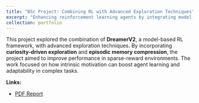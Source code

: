 ```yaml
---
title: "BSc Project: Combining RL with Advanced Exploration Techniques"
excerpt: "Enhancing reinforcement learning agents by integrating model-based RL (DreamerV2) with curiosity-driven exploration and episodic memory compression. <br/><img src='/images/dreamer.jpeg' style='width:50%'>"
collection: portfolio
---
```


This project explored the combination of **DreamerV2**, a model-based RL framework, with advanced exploration techniques. By incorporating **curiosity-driven exploration** and **episodic memory compression**, the project aimed to improve performance in sparse-reward environments. The work focused on how intrinsic motivation can boost agent learning and adaptability in complex tasks.

**Links:**  
- [PDF Report](/files/BScProject.pdf)